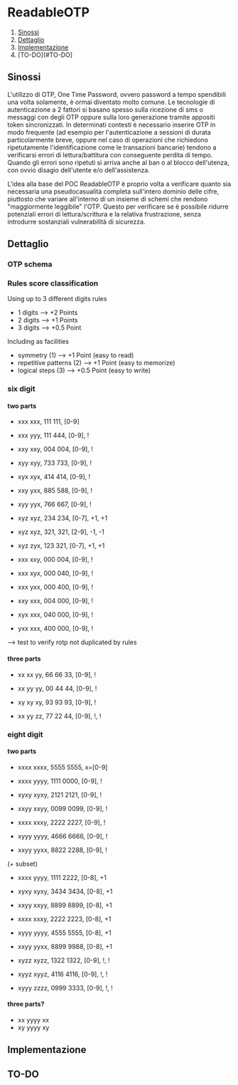 # ReadableOTP

1. [Sinossi](#Sinossi)
2. [Dettaglio](#Dettaglio)
3. [Implementazione](#Implementazione)
4. [TO-DO](#TO-DO]

## Sinossi <a name="Sinossi"></a>
L'utilizzo di OTP, One Time Password, ovvero password a tempo spendibili una volta solamente, è ormai diventato molto comune.
Le tecnologie di autenticazione a 2 fattori si basano spesso sulla ricezione di sms o messaggi con degli OTP oppure sulla loro generazione tramite appositi token sincronizzati.
In determinati contesti è necessario inserire OTP in modo frequente (ad esempio per l'autenticazione a sessioni di durata particolarmente breve, oppure nel caso di operazioni che richiedono ripetutamente l'identificazione
come le transazioni bancarie) tendono a verificarsi errori di lettura/battitura con conseguente perdita di tempo.
Quando gli errori sono ripetuti si arriva anche al ban o al blocco dell'utenza, con ovvio disagio dell'utente e/o dell'assistenza.

L'idea alla base del POC ReadableOTP è proprio volta a verificare quanto sia necessaria una pseudocasualità completa sull'intero dominio delle cifre, piuttosto che variare all'interno di un insieme di schemi che rendono 
"maggiormente leggibile" l'OTP. Questo per verificare se è possibile ridurre potenziali errori di lettura/scrittura e la relativa frustrazione, senza introdurre sostanziali vulnerabilità di sicurezza.

## Dettaglio <a name="Dettaglio"></a>
### OTP schema
### Rules score classification
Using up to 3 different digits rules
- 1 digits --> +2 Points
- 2 digits --> +1 Points
- 3 digits --> +0.5 Point
  
Including as facilities 
- symmetry (1) --> +1 Point (easy to read)
- repetitive patterns (2) --> +1 Point (easy to memorize)
- logical steps (3) --> +0.5 Point (easy to write)

### six digit

#### two parts
- xxx xxx, 111 111, [0-9]
- xxx yyy, 111 444, [0-9], !
- xxy xxy, 004 004, [0-9], !
- xyy xyy, 733 733, [0-9], !
- xyx xyx, 414 414, [0-9], !
- xxy yxx, 885 588, [0-9], !
- xyy yyx, 766 667, [0-9], !

- xyz xyz, 234 234, [0-7], +1, +1

- xyz xyz, 321, 321, [2-9], -1, -1
- xyz zyx, 123 321, [0-7], +1, +1
- xxx xxy, 000 004, [0-9], !
- xxx xyx, 000 040, [0-9], !
- xxx yxx, 000 400, [0-9], !
- xxy xxx, 004 000, [0-9], !
- xyx xxx, 040 000, [0-9], !
- yxx xxx, 400 000, [0-9], !

--> test to verify rotp not duplicated by rules

#### three parts
- xx xx yy, 66 66 33, [0-9], !  
- xx yy yy, 00 44 44, [0-9], !
- xy xy xy, 93 93 93, [0-9], !

- xx yy zz, 77 22 44, [0-9], !, !

### eight digit
#### two parts
- xxxx xxxx, 5555 5555, x=[0-9]

- xxxx yyyy, 1111 0000, [0-9], !
- xyxy xyxy, 2121 2121, [0-9], !
- xxyy xxyy, 0099 0099, [0-9], !
- xxxx xxxy, 2222 2227, [0-9], !
- xyyy yyyy, 4666 6666, [0-9], !
- xxyy yyxx, 8822 2288, [0-9], !

(+ subset)
- xxxx yyyy, 1111 2222, [0-8], +1
- xyxy xyxy, 3434 3434, [0-8], +1
- xxyy xxyy, 8899 8899, [0-8], +1
- xxxx xxxy, 2222 2223, [0-8], +1
- xyyy yyyy, 4555 5555, [0-8], +1
- xxyy yyxx, 8899 9988, [0-8], +1

- xyzz xyzz, 1322 1322, [0-9], !, !
- xyyz xyyz, 4116 4116, [0-9], !, !
- xyyy zzzz, 0999 3333, [0-9], !, !

#### three parts?
- xx yyyy xx
- xy yyyy xy

## Implementazione <a name="Implementazione"></a>

## TO-DO <a name="TO-DO"></a>
